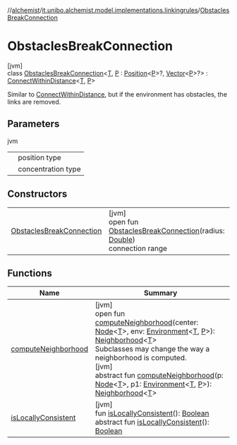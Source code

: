 //[alchemist](../../../index.md)/[it.unibo.alchemist.model.implementations.linkingrules](../index.md)/[ObstaclesBreakConnection](index.md)

# ObstaclesBreakConnection

[jvm]\
class [ObstaclesBreakConnection](index.md)<[T](index.md), [P](index.md) : [Position](../../it.unibo.alchemist.model.interfaces/-position/index.md)<[P](../../it.unibo.alchemist/-supported-incarnations/get.md)>?, [Vector](../../it.unibo.alchemist.model.interfaces.geometry/-vector/index.md)<[P](../../it.unibo.alchemist/-supported-incarnations/get.md)>?> : [ConnectWithinDistance](../-connect-within-distance/index.md)<[T](../../it.unibo.alchemist/-supported-incarnations/get.md), [P](../../it.unibo.alchemist/-supported-incarnations/get.md)> 

Similar to [ConnectWithinDistance](../-connect-within-distance/index.md), but if the environment has obstacles, the links are removed.

## Parameters

jvm

| | |
|---|---|
| <P> | position type |
| <T> | concentration type |

## Constructors

| | |
|---|---|
| [ObstaclesBreakConnection](-obstacles-break-connection.md) | [jvm]<br>open fun [ObstaclesBreakConnection](-obstacles-break-connection.md)(radius: [Double](https://docs.oracle.com/javase/8/docs/api/java/lang/Double.html))<br>connection range |

## Functions

| Name | Summary |
|---|---|
| [computeNeighborhood](compute-neighborhood.md) | [jvm]<br>open fun [computeNeighborhood](compute-neighborhood.md)(center: [Node](../../it.unibo.alchemist.model.interfaces/-node/index.md)<[T](../../it.unibo.alchemist/-supported-incarnations/get.md)>, env: [Environment](../../it.unibo.alchemist.model.interfaces/-environment/index.md)<[T](../../it.unibo.alchemist/-supported-incarnations/get.md), [P](../../it.unibo.alchemist/-supported-incarnations/get.md)>): [Neighborhood](../../it.unibo.alchemist.model.interfaces/-neighborhood/index.md)<[T](../../it.unibo.alchemist/-supported-incarnations/get.md)><br>Subclasses may change the way a neighborhood is computed.<br>[jvm]<br>abstract fun [computeNeighborhood](../../it.unibo.alchemist.model.interfaces/-linking-rule/compute-neighborhood.md)(p: [Node](../../it.unibo.alchemist.model.interfaces/-node/index.md)<[T](../../it.unibo.alchemist/-supported-incarnations/get.md)>, p1: [Environment](../../it.unibo.alchemist.model.interfaces/-environment/index.md)<[T](../../it.unibo.alchemist/-supported-incarnations/get.md), [P](../../it.unibo.alchemist/-supported-incarnations/get.md)>): [Neighborhood](../../it.unibo.alchemist.model.interfaces/-neighborhood/index.md)<[T](../../it.unibo.alchemist/-supported-incarnations/get.md)> |
| [isLocallyConsistent](../-abstract-locally-consistent-linking-rule/is-locally-consistent.md) | [jvm]<br>fun [isLocallyConsistent](../-abstract-locally-consistent-linking-rule/is-locally-consistent.md)(): [Boolean](https://kotlinlang.org/api/latest/jvm/stdlib/kotlin/-boolean/index.html)<br>abstract fun [isLocallyConsistent](../../it.unibo.alchemist.model.interfaces/-linking-rule/is-locally-consistent.md)(): [Boolean](https://kotlinlang.org/api/latest/jvm/stdlib/kotlin/-boolean/index.html) |
